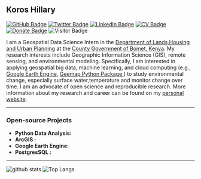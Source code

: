 ##  Koros Hillary

[![GitHub Badge](https://img.shields.io/github/followers/HillaryKoros?style=social)](https://github.com/HillaryKoros?tab=followers)
[![Twitter Badge](https://img.shields.io/twitter/follow/kipngenokoros?style=social)](https://twitter.com/kipngeno_koros)
[![LinkedIn Badge](https://img.shields.io/badge/My-LinkedIn-blue)](https://www.linkedin.com/in/hillarykoros/)
[![CV Badge](https://img.shields.io/badge/My-CV-critical)](https://hillarykoros.github.io/docs/)
[![Donate Badge](https://img.shields.io/badge/Donate-Buy%20me%20a%20coffee-yellowgreen.svg)](https://www.buymeacoffee.com/hillarykoros)
![Visitor Badge](https://visitor-badge.laobi.icu/badge?page_id=HillaryKoros.HillaryKoros)

I am a Geospatial Data Science Intern in the [Department of Lands,Housing and Urban Planning](https://bomet.go.ke/landshousing-urban-planning/) at the [County Government of Bomet, Kenya](https://bomet.go.ke/). My research interests include Geographic Information Science (GIS), remote sensing, and environmental modeling. Specifically, I am interested in applying geospatial big data, machine learning, and cloud computing (e.g., [Google Earth Engine](https://earthengine.google.com/), [Geemap Python Package ](https://geemap.org/)) to study environmental change, especially surface water,temperature and monitor change over time. I am an advocate of open science and reproducible research. More information about my research and career can be found on my [personal website](https://hillarykoros.github.io/).

---

### Open-source Projects
- **Python Data Analysis:** 
- **ArcGIS :** 
- **Google Earth Engine:** 
- **PostgresSQL :** 
---

![github stats](https://github-readme-stats.vercel.app/api?username=HillaryKoros&show_icons=true)
![Top Langs](https://github-readme-stats.vercel.app/api/top-langs/?username=HillaryKoros&langs_count=3&hide=javascript,go,html,css,tex)
